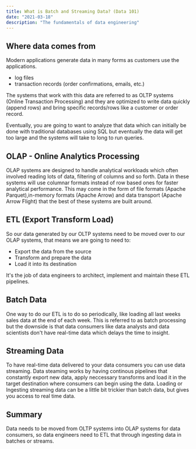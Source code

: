 ```yaml
---
title: What is Batch and Streaming Data? (Data 101)
date: "2021-03-18"
description: "The fundamentals of data engineering"
---
```




## Where data comes from

Modern applications generate data in many forms as customers use the applications.

- log files
- transaction records (order confirmations, emails, etc.)

The systems that work with this data are referred to as OLTP systems (Online Transaction Processing) and they are optimized to write data quickly (append rows) and bring specific records/rows like a customer or order record.

Eventually, you are going to want to analyze that data which can initially be done with traditional databases using SQL but eventually the data will get too large and the systems will take to long to run queries.

## OLAP - Online Analytics Processing

OLAP systems are designed to handle analytical workloads which often involved reading lots of data, filtering of columns and so forth. Data in these systems will use columnar formats instead of row based ones for faster analytical performance. This may come in the form of file formats (Apache Parquet),in-memory formats (Apache Arrow) and data transport (Apache Arrow Flight) that the best of these systems are built around.

## ETL (Export Transform Load)

So our data generated by our OLTP systems need to be moved over to our OLAP systems, that means we are going to need to:

- Export the data from the source
- Transform and prepare the data
- Load it into its destination

It's the job of data engineers to architect, implement and maintain these ETL pipelines.

## Batch Data

One way to do our ETL is to do so periodically, like loading all last weeks sales data at the end of each week. This is referred to as batch processing but the downside is that data consumers like data analysts and data scientists don't have real-time data which delays the time to insight.

## Streaming Data

To have real-time data delivered to your data consumers you can use data streaming. Data steaming works by having continous pipelines that constantly export new data, apply neccessary transforms and load it in the target destination where consumers can begin using the data. Loading or Ingesting streaming data can be a little bit trickier than batch data, but gives you access to real time data.

## Summary

Data needs to be moved from OLTP systems into OLAP systems for data consumers, so data engineers need to ETL that through ingesting data in batches or streams.